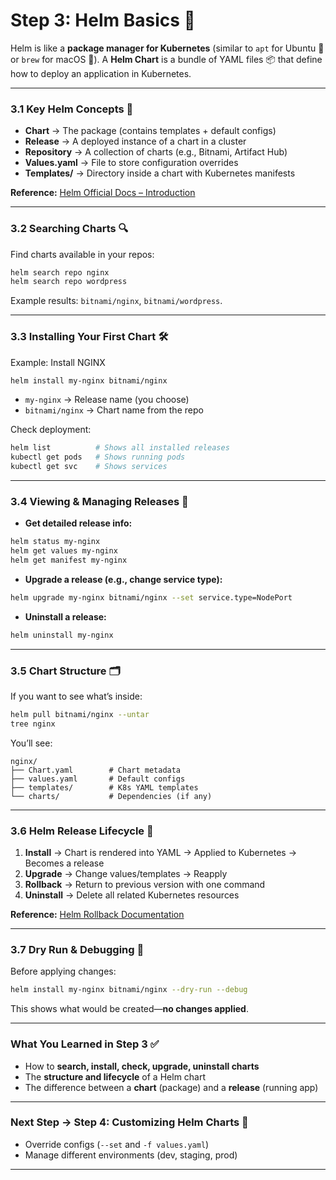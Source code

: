 # **Step 3: Helm Basics 🚀**

Helm is like a **package manager for Kubernetes** (similar to `apt` for Ubuntu 🐧 or `brew` for macOS 🍎).
A **Helm Chart** is a bundle of YAML files 📦 that define how to deploy an application in Kubernetes.

---

### **3.1 Key Helm Concepts 🧠**

* **Chart** → The package (contains templates + default configs)
* **Release** → A deployed instance of a chart in a cluster
* **Repository** → A collection of charts (e.g., Bitnami, Artifact Hub)
* **Values.yaml** → File to store configuration overrides
* **Templates/** → Directory inside a chart with Kubernetes manifests

**Reference:** [Helm Official Docs – Introduction](https://helm.sh/docs/intro/)

---

### **3.2 Searching Charts 🔍**

Find charts available in your repos:

```bash
helm search repo nginx
helm search repo wordpress
```

Example results: `bitnami/nginx`, `bitnami/wordpress`.

---

### **3.3 Installing Your First Chart 🛠**

Example: Install NGINX

```bash
helm install my-nginx bitnami/nginx
```

* `my-nginx` → Release name (you choose)
* `bitnami/nginx` → Chart name from the repo

Check deployment:

```bash
helm list          # Shows all installed releases
kubectl get pods   # Shows running pods
kubectl get svc    # Shows services
```

---

### **3.4 Viewing & Managing Releases 📜**

* **Get detailed release info:**

```bash
helm status my-nginx
helm get values my-nginx
helm get manifest my-nginx
```

* **Upgrade a release (e.g., change service type):**

```bash
helm upgrade my-nginx bitnami/nginx --set service.type=NodePort
```

* **Uninstall a release:**

```bash
helm uninstall my-nginx
```

---

### **3.5 Chart Structure 🗂**

If you want to see what’s inside:

```bash
helm pull bitnami/nginx --untar
tree nginx
```

You’ll see:

```
nginx/
├── Chart.yaml        # Chart metadata
├── values.yaml       # Default configs
├── templates/        # K8s YAML templates
└── charts/           # Dependencies (if any)
```

---

### **3.6 Helm Release Lifecycle 🔄**

1. **Install** → Chart is rendered into YAML → Applied to Kubernetes → Becomes a release
2. **Upgrade** → Change values/templates → Reapply
3. **Rollback** → Return to previous version with one command
4. **Uninstall** → Delete all related Kubernetes resources

**Reference:** [Helm Rollback Documentation](https://helm.sh/docs/helm/helm_rollback/)

---

### **3.7 Dry Run & Debugging 🐛**

Before applying changes:

```bash
helm install my-nginx bitnami/nginx --dry-run --debug
```

This shows what would be created—**no changes applied**.

---

### **What You Learned in Step 3 ✅**

* How to **search, install, check, upgrade, uninstall charts**
* The **structure and lifecycle** of a Helm chart
* The difference between a **chart** (package) and a **release** (running app)

---

### **Next Step → Step 4: Customizing Helm Charts 🎨**

* Override configs (`--set` and `-f values.yaml`)
* Manage different environments (dev, staging, prod)

---
